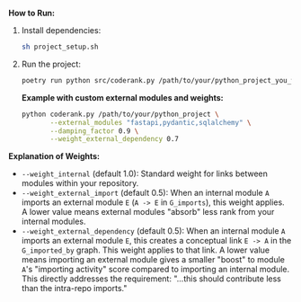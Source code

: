 **How to Run:**

1.  Install dependencies:
    ```bash
    sh project_setup.sh
    ```
2.  Run the project:
    ```bash
    poetry run python src/coderank.py /path/to/your/python_project_you_want_to_analyze
    ```

    **Example with custom external modules and weights:**
    ```bash
    python coderank.py /path/to/your/python_project \
           --external_modules "fastapi,pydantic,sqlalchemy" \
           --damping_factor 0.9 \
           --weight_external_dependency 0.7
    ```

**Explanation of Weights:**

* `--weight_internal` (default 1.0): Standard weight for links between modules within your repository.
* `--weight_external_import` (default 0.5): When an internal module `A` imports an external module `E` (`A -> E` in `G_imports`), this weight applies. A lower value means external modules "absorb" less rank from your internal modules.
* `--weight_external_dependency` (default 0.5): When an internal module `A` imports an external module `E`, this creates a conceptual link `E -> A` in the `G_imported_by` graph. This weight applies to that link. A lower value means importing an external module gives a smaller "boost" to module `A`'s "importing activity" score compared to importing an internal module. This directly addresses the requirement: "...this should contribute less than the intra-repo imports."
